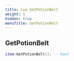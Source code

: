 ```yaml
---
title: Lua GetPotionBelt
weight: 1
hidden: true
menuTitle: GetPotionBelt
---
```

## GetPotionBelt
```lua
item:GetPotionBelt(); -- bool
```
